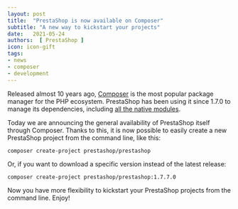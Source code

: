```yaml
---
layout: post
title:  "PrestaShop is now available on Composer"
subtitle: "A new way to kickstart your projects"
date:   2021-05-24
authors:  [ PrestaShop ]
icon: icon-gift
tags:
- news
- composer
- development
---
```


Released almost 10 years ago, [Composer](https://getcomposer.org/) is the most popular package manager for the PHP ecosystem. PrestaShop has been using it since 1.7.0 to manage its dependencies, including [all the native modules](https://devdocs.prestashop.com/1.7/development/native-modules/).

Today we are announcing the general availability of PrestaShop itself through Composer. Thanks to this, it is now possible to easily create a new PrestaShop project from the command line, like this:

```
composer create-project prestashop/prestashop
```

Or, if you want to download a specific version instead of the latest release:

```
composer create-project prestashop/prestashop:1.7.7.0
```

Now you have more flexibility to kickstart your PrestaShop projects from the command line. Enjoy!
